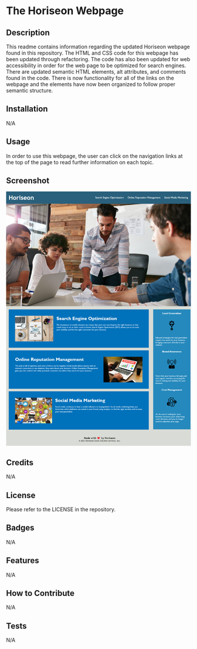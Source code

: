 # The Horiseon Webpage

## Description

This readme contains information regarding the updated Horiseon webpage found in this repository. The HTML and CSS code for this webpage has been updated through refactoring. The code has also been updated for web accessibility in order for the web page to be optimized for search engines. There are updated semantic HTML elements, alt attributes, and comments found in the code. There is now functionality for all of the links on the webpage and the elements have now been organized to follow proper semantic structure. 

## Installation

N/A

## Usage

In order to use this webpage, the user can click on the navigation links at the top of the page to read further information on each topic. 

## Screenshot

![Alt text](<Horiseon Screenshot.png>)

## Credits

N/A

## License

Please refer to the LICENSE in the repository.

## Badges
N/A

## Features
N/A

## How to Contribute
N/A

## Tests
N/A